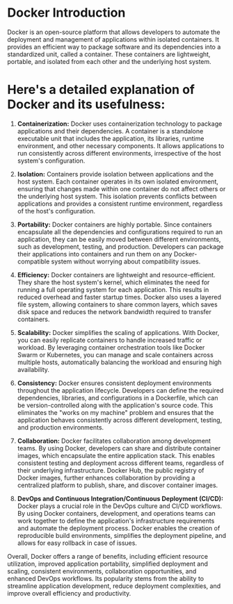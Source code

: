 # Docker Introduction 
Docker is an open-source platform that allows developers to automate the deployment and management of applications within isolated containers. It provides an efficient way to package software and its dependencies into a standardized unit, called a container. These containers are lightweight, portable, and isolated from each other and the underlying host system.

<h1>Here's a detailed explanation of Docker and its usefulness:</h1>

1. **Containerization:** Docker uses containerization technology to package applications and their dependencies. A container is a standalone executable unit that includes the application, its libraries, runtime environment, and other necessary components. It allows applications to run consistently across different environments, irrespective of the host system's configuration.

2. **Isolation:** Containers provide isolation between applications and the host system. Each container operates in its own isolated environment, ensuring that changes made within one container do not affect others or the underlying host system. This isolation prevents conflicts between applications and provides a consistent runtime environment, regardless of the host's configuration.

3. **Portability:** Docker containers are highly portable. Since containers encapsulate all the dependencies and configurations required to run an application, they can be easily moved between different environments, such as development, testing, and production. Developers can package their applications into containers and run them on any Docker-compatible system without worrying about compatibility issues.

4. **Efficiency:** Docker containers are lightweight and resource-efficient. They share the host system's kernel, which eliminates the need for running a full operating system for each application. This results in reduced overhead and faster startup times. Docker also uses a layered file system, allowing containers to share common layers, which saves disk space and reduces the network bandwidth required to transfer containers.

5. **Scalability:** Docker simplifies the scaling of applications. With Docker, you can easily replicate containers to handle increased traffic or workload. By leveraging container orchestration tools like Docker Swarm or Kubernetes, you can manage and scale containers across multiple hosts, automatically balancing the workload and ensuring high availability.

6. **Consistency:** Docker ensures consistent deployment environments throughout the application lifecycle. Developers can define the required dependencies, libraries, and configurations in a Dockerfile, which can be version-controlled along with the application's source code. This eliminates the "works on my machine" problem and ensures that the application behaves consistently across different development, testing, and production environments.

7. **Collaboration:** Docker facilitates collaboration among development teams. By using Docker, developers can share and distribute container images, which encapsulate the entire application stack. This enables consistent testing and deployment across different teams, regardless of their underlying infrastructure. Docker Hub, the public registry of Docker images, further enhances collaboration by providing a centralized platform to publish, share, and discover container images.

8. **DevOps and Continuous Integration/Continuous Deployment (CI/CD):** Docker plays a crucial role in the DevOps culture and CI/CD workflows. By using Docker containers, development, and operations teams can work together to define the application's infrastructure requirements and automate the deployment process. Docker enables the creation of reproducible build environments, simplifies the deployment pipeline, and allows for easy rollback in case of issues.

Overall, Docker offers a range of benefits, including efficient resource utilization, improved application portability, simplified deployment and scaling, consistent environments, collaboration opportunities, and enhanced DevOps workflows. Its popularity stems from the ability to streamline application development, reduce deployment complexities, and improve overall efficiency and productivity.
